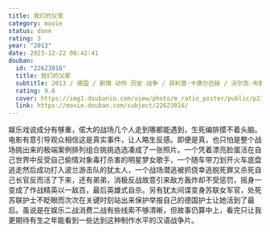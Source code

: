```yaml
---
title: 我们的父辈
category: movie
status: done
rating: 3
year: "2013"
date: 2023-12-22 08:42:41
douban:
  id: "22623816"
  title: 我们的父辈
  subtitle: 2013 / 德国 / 剧情 动作 历史 战争 / 菲利普·卡德尔巴赫 / 沃尔克·布鲁赫 汤姆·希林
  rating: 9.6
  cover: https://img1.doubanio.com/view/photo/m_ratio_poster/public/p2182571149.jpg
  link: https://movie.douban.com/subject/22623816/
---
```


娱乐戏说成分有够重，偌大的战场几个人走到哪都能遇到，生死编排摸不着头脑。电影有意引导观众相信这是真实事件，让人略生反感。即便是真，也只怕是整个战场挑出来的极端案例排列组合挑挑选选凑成了一张照片。一个凭着漂亮脸蛋活在自己世界中反受自己偷情对象毒打杀害的明星梦女歌手，一个随车带刀划开火车底盘逃走然后成功打入波兰游击队的犹太人，一个战场潜逃被抓侥幸逃脱死罪又杀死自己长官反而活了下来，还有弟弟，消极反战故意引来敌方轰炸却不受惩罚，摇身一变成了作战精英以一敌百，最后英雄式自杀。另有犹太间谍变身苏联女军官，处死苏联护士不眨眼而次次在关键时刻站出来保护举报自己的德国护士让她活到了最后。虽说是在娱乐二战消费二战有些线索不够清晰，但故事仍算中上，看完只让我更期待有生之年能看到一些达到这种制作水平的汉语战争片。
